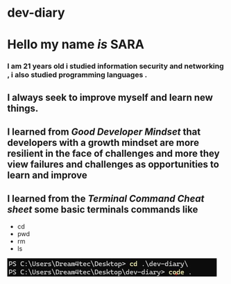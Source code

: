 # dev-diary

# Hello my name *is* **SARA**

### I am 21 years old i studied information security and networking , i also studied programming languages .

## I always seek to improve myself and learn new things.


##  I learned from *Good Developer Mindset* that developers with a growth mindset are more resilient in the face of challenges and more they view failures and challenges as opportunities to learn and improve

## I learned from the *Terminal Command Cheat sheet* some basic terminals commands like
+ cd
+ pwd
+ rm
+ ls

![Skreenshot](./Screenshots.jpg)